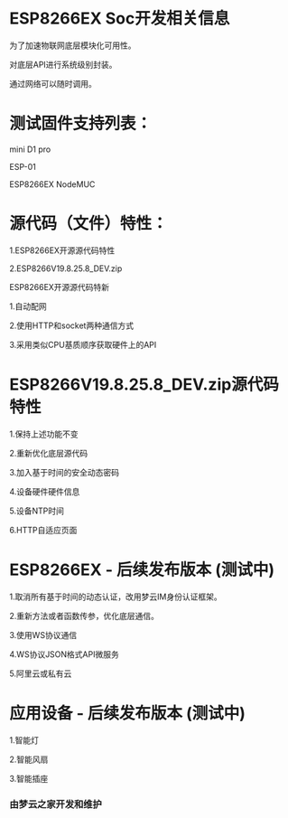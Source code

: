 # ESP8266EX Soc开发相关信息

为了加速物联网底层模块化可用性。

对底层API进行系统级别封装。

通过网络可以随时调用。


# 测试固件支持列表：

mini D1 pro

ESP-01

ESP8266EX NodeMUC


# 源代码（文件）特性：

1.ESP8266EX开源源代码特性

2.ESP8266V19.8.25.8_DEV.zip

ESP8266EX开源源代码特新

1.自动配网

2.使用HTTP和socket两种通信方式

3.采用类似CPU基质顺序获取硬件上的API



# ESP8266V19.8.25.8_DEV.zip源代码特性

1.保持上述功能不变

2.重新优化底层源代码

3.加入基于时间的安全动态密码

4.设备硬件硬件信息

5.设备NTP时间

6.HTTP自适应页面



# ESP8266EX - 后续发布版本 (测试中)

1.取消所有基于时间的动态认证，改用梦云IM身份认证框架。

2.重新方法或者函数传参，优化底层通信。

3.使用WS协议通信

4.WS协议JSON格式API微服务

5.阿里云或私有云



# 应用设备 - 后续发布版本 (测试中)

1.智能灯

2.智能风扇

3.智能插座



### 由梦云之家开发和维护
